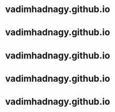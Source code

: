 # vadimhadnagy.github.io
# vadimhadnagy.github.io
# vadimhadnagy.github.io
# vadimhadnagy.github.io
# vadimhadnagy.github.io

